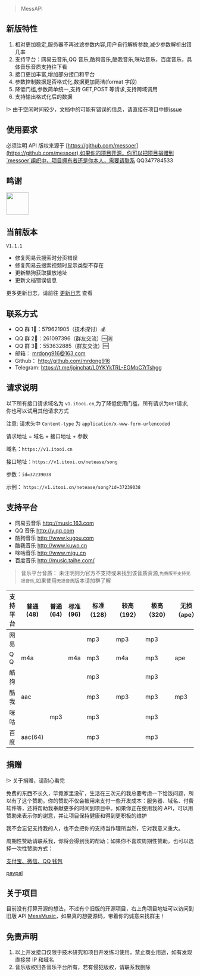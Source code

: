 > MessAPI

## 新版特性

1. 相对更加稳定,服务器不再过滤参数内容,用户自行解析参数,减少参数解析出错几率
2. 支持平台：网易云音乐,QQ 音乐,酷狗音乐,酷我音乐,咪咕音乐，百度音乐，具体音乐音质支持往下看
3. 接口更加丰富,增加部分接口和平台
4. 参数控制数据是否格式化,数据更加简洁(format 字段)
5. 降低门槛,参数简单统一,支持 GET,POST 等请求,支持跨域调用
6. 支持输出格式化后的数据

!> 由于空闲时间较少，文档中的可能有错误的信息，请直接在项目中提[issue](https://github.com/messoer/mess-api-doc/issues)

## 使用要求

必须注明 API 版权来源于 [https://github.com/messoer](https://github.com/messoer),如果你的项目开源，你可以把项目捐赠到`messoer`组织中，项目拥有者还是你本人，需要请联系 QQ347784533

## 鸣谢

<a href="https://www.tirr.com.cn/" target="_blank"><img height="60px" src="https://www.tirr.com.cn/files/templates/frontend/CPx5fiBW/images/logo.png"></a>

## 当前版本

`V1.1.1`

-   修复网易云搜索时分页错误
-   修复网易云搜索视频时显示类型不存在
-   更新酷狗获取播放地址
-   更新文档错误信息

更多更新日志，请前往 [更新日志](changeLog.md) 查看

## 联系方式

-   QQ 群 1⃣️：579621905（技术探讨）💰
-   QQ 群 2⃣️：261097396（群友交流）🆓🈵️
-   QQ 群 3⃣️：553632885（群友交流）🆓
-   邮箱： mrdong916@163.com
-   Github： http://github.com/mrdong916
-   Telegram: https://t.me/joinchat/L0YKYkTRL-EGMpC7rTshgg

## 请求说明

以下所有接口请求域名为 `v1.itooi.cn`,为了降低使用门槛，所有请求为`GET`请求,你也可以试用其他请求方式

注意: 请求头中 `Content-type` 为 `application/x-www-form-urlencoded`

请求地址 = 域名 + 接口地址 + 参数

域名：`https://v1.itooi.cn`

接口地址：`https://v1.itooi.cn/netease/song`

参数：`id=37239038`

示例： `https://v1.itooi.cn/netease/song?id=37239038`

## 支持平台

-   网易云音乐 http://music.163.com
-   QQ 音乐 http://y.qq.com
-   酷狗音乐 http://www.kugou.com
-   酷我音乐 http://www.kuwo.cn
-   咪咕音乐 http://www.migu.cn
-   百度音乐 http://music.taihe.com/

> 音乐平台音质： 未注明则为官方不支持或未找到该音质资源,`免费版不支持无损音乐`,如果使用`无损音质`版本请加群了解

| 支持平台 | 普通(48) | 普通(64) | 标准(96) | 标准（128） | 较高（192） | 极高（320） | 无损（ape） | 无损（flac） | Hi-Res(flac) | DSD(dff) |
| -------- | -------- | -------- | -------- | ----------- | ----------- | ----------- | ----------- | ------------ | ------------ | -------- |
| 网易     |          |          |          | mp3         | mp3         | mp3         |             | flac         |              |          |
| Q Q      | m4a      |          | m4a      | mp3         | m4a         | mp3         | ape         | flac         |              |          |
| 酷狗     |          |          |          | mp3         |             | mp3         |             | flac         | flac         | dff      |
| 酷我     | aac      |          |          | mp3         | mp3         | mp3         | mp3         | flac         |              |          |
| 咪咕     |          | mp3      |          | mp3         |             | mp3         |             | flac         |              |          |
| 百度     | aac(64)  |          |          | mp3         |             | mp3         |             |              |              |          |

## 捐赠

!> 关于捐赠，请耐心看完

免费的东西不长久，毕竟家里没矿，生活在三次元的我总要考虑一下恰饭问题，所以有了这个赞助。你的赞助不仅会被用来支付一些开发成本：服务器、域名、付费软件等，还将帮助我奉献更多的时间到项目中。如果你正在使用我的 API，可以用赞助来表示你的谢意，并让项目保持健康和得到更积极的维护

我不会忘记支持我的人，也不会把你的支持当作理所当然，它对我意义重大。

周期性赞助请联系我，你将会得到我的帮助；如果你不喜欢周期性赞助，也可以选择一次性赞助方式：

[支付宝、微信、QQ 钱包](https://i.loli.net/2019/04/26/5cc2a151aebe2.png)

[paypal](https://www.paypal.me/mrdong916)

## 关于项目

目前没有打算开源的想法，不过有个旧版的开源项目，右上角项目地址可以访问到旧版 API [MessMusic](http://github.com/MessMusic)，如果真的想要源码，带着你的诚意来找群主！

## 免责声明

1. 以上开发接口仅限于技术研究和项目开发练习使用，禁止商业用途，如有发现直接禁 IP 和域名
2. 音乐版权归各音乐平台所有，若有侵犯版权，请联系我删除
